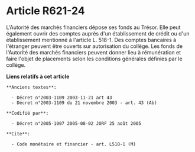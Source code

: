 # Article R621-24

L'Autorité des marchés financiers dépose ses fonds au Trésor. Elle peut également ouvrir des comptes auprès d'un
établissement de crédit ou d'un établissement mentionné à l'article L. 518-1. Des comptes bancaires à l'étranger peuvent être
ouverts sur autorisation du collège. Les fonds de l'Autorité des marchés financiers peuvent donner lieu à rémunération et
faire l'objet de placements selon les conditions générales définies par le collège.

**Liens relatifs à cet article**

	**Anciens textes**:

	  - Décret n°2003-1109 2003-11-21 art 43
	  - Décret n°2003-1109 du 21 novembre 2003 - art. 43 (Ab)

	**Codifié par**:

	  - Décret n°2005-1007 2005-08-02 JORF 25 août 2005

	**Cite**:

	  - Code monétaire et financier - art. L518-1 (M)
